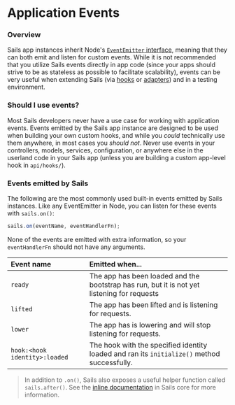 # Application Events

### Overview

Sails app instances inherit Node's [`EventEmitter` interface](https://nodejs.org/api/events.html#events_class_eventemitter), meaning that they can both emit and listen for custom events.  While it is not recommended that you utilize Sails events directly in app code (since your apps should strive to be as stateless as possible to facilitate scalability), events can be very useful when extending Sails (via [hooks](http://sailsjs.org/documentation/concepts/extending-sails/hooks) or [adapters](http://sailsjs.org/documentation/concepts/extending-sails/adapters)) and in a testing environment.

### Should I use events?

Most Sails developers never have a use case for working with application events. Events emitted by the Sails app instance are designed to be used when building your own custom hooks, and while you _could_ technically use them anywhere, in most cases you _should not_.  Never use events in your controllers, models, services, configuration, or anywhere else in the userland code in your Sails app (unless you are building a custom app-level hook in `api/hooks/`).

### Events emitted by Sails

The following are the most commonly used built-in events emitted by Sails instances.  Like any EventEmitter in Node, you can listen for these events with `sails.on()`:

```javascript
sails.on(eventName, eventHandlerFn);
```

None of the events are emitted with extra information, so your `eventHandlerFn` should not have any arguments.

| Event name | Emitted when... |
|:-----------|:----------------|
| `ready`    | The app has been loaded and the bootstrap has run, but it is not yet listening for requests |
| `lifted`   | The app has been lifted and is listening for requests. |
| `lower`  | The app has is lowering and will stop listening for requests. |
| `hook:<hook identity>:loaded` | The hook with the specified identity loaded and ran its `initialize()` method successfully.  |


> In addition to `.on()`, Sails also exposes a useful helper function called `sails.after()`.  See the [inline documentation](https://github.com/balderdashy/sails/blob/master/lib/EVENTS.md#usage) in Sails core for more information.

<docmeta name="displayName" value="Events">
